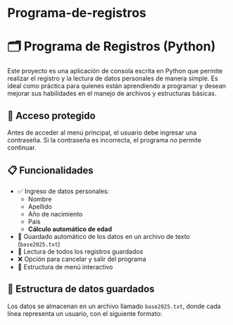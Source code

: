 # Programa-de-registros
# 🗂️ Programa de Registros (Python)

Este proyecto es una aplicación de consola escrita en Python que permite realizar el registro y la lectura de datos personales de manera simple. Es ideal como práctica para quienes están aprendiendo a programar y desean mejorar sus habilidades en el manejo de archivos y estructuras básicas.

## 🔐 Acceso protegido

Antes de acceder al menú principal, el usuario debe ingresar una contraseña. Si la contraseña es incorrecta, el programa no permite continuar.

## 📋 Funcionalidades

- ✅ Ingreso de datos personales:
  - Nombre
  - Apellido
  - Año de nacimiento
  - País
  - **Cálculo automático de edad**
- 💾 Guardado automático de los datos en un archivo de texto (`base2025.txt`)
- 📖 Lectura de todos los registros guardados
- ❌ Opción para cancelar y salir del programa
- 🧱 Estructura de menú interactivo

## 📂 Estructura de datos guardados

Los datos se almacenan en un archivo llamado `base2025.txt`, donde cada línea representa un usuario, con el siguiente formato:

